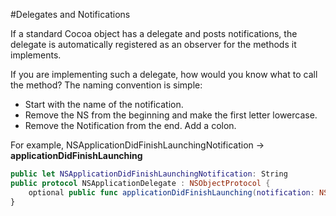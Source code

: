 #Delegates and Notifications

If a standard Cocoa object has a delegate and posts notifications, the delegate is automatically registered as an observer for the methods it implements. 

If you are implementing such a delegate, how would you know what to call the method? The naming convention is simple: 

- Start with the name of the notification. 
- Remove the NS from the beginning and make the first letter lowercase. 
- Remove the Notification from the end. Add a colon. 

For example, 
NSApplicationDidFinishLaunchingNotification
->
**applicationDidFinishLaunching**


```swift
public let NSApplicationDidFinishLaunchingNotification: String
public protocol NSApplicationDelegate : NSObjectProtocol {
    optional public func applicationDidFinishLaunching(notification: NSNotification)
}
```

